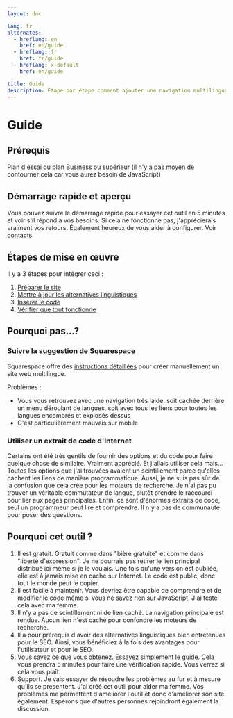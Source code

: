 ```yaml
---
layout: doc

lang: fr
alternates:
  - hreflang: en
    href: en/guide
  - hreflang: fr
    href: fr/guide
  - hreflang: x-default
    href: en/guide

title: Guide
description: Étape par étape comment ajouter une navigation multilingue à un site web Squarespace
---
```


# Guide

## Prérequis

Plan d'essai ou plan Business ou supérieur (il n'y a pas moyen de contourner cela car vous aurez besoin de JavaScript)


## Démarrage rapide et aperçu

Vous pouvez suivre le démarrage rapide pour essayer cet outil en 5 minutes et voir s'il répond à vos besoins.
Si cela ne fonctionne pas, j'apprécierais vraiment vos retours. Également heureux de vous aider à configurer. Voir [contacts](./contact).


## Étapes de mise en œuvre

Il y a 3 étapes pour intégrer ceci :
1. [Préparer le site](./prepareation)
2. [Mettre à jour les alternatives linguistiques](./hreflangs)
3. [Insérer le code](./injection)
3. [Vérifier que tout fonctionne](./checks)



## Pourquoi pas...?

### Suivre la suggestion de Squarespace

Squarespace offre des [instructions détaillées](https://support.squarespace.com/hc/fr/articles/16552875658765-Créer-manuellement-un-site-multilingue) pour créer manuellement un site web multilingue.

Problèmes :
- Vous vous retrouvez avec une navigation très laide, soit cachée derrière un menu déroulant de langues, soit avec tous les liens pour toutes les langues encombrés et explosés dessus
- C'est particulièrement mauvais sur mobile

### Utiliser un extrait de code d'Internet

Certains ont été très gentils de fournir des options et du code pour faire quelque chose de similaire.
Vraiment apprécié. Et j'allais utiliser cela mais...
Toutes les options que j'ai trouvées avaient un scintillement parce qu'elles cachent les liens de manière programmatique. Aussi, je ne suis pas sûr de la confusion que cela crée pour les moteurs de recherche.
Je n'ai pas pu trouver un véritable commutateur de langue, plutôt prendre le raccourci pour lier aux pages principales.
Enfin, ce sont d'énormes extraits de code, seul un programmeur peut lire et comprendre.
Il n'y a pas de communauté pour poser des questions.



## Pourquoi cet outil ?

1. Il est gratuit. Gratuit comme dans "bière gratuite" et comme dans "liberté d'expression". Je ne pourrais pas retirer le lien principal distribué ici même si je le voulais. Une fois qu'une version est publiée, elle est à jamais mise en cache sur Internet. Le code est public, donc tout le monde peut le copier.
2. Il est facile à maintenir. Vous devriez être capable de comprendre et de modifier le code même si vous ne savez rien sur JavaScript. J'ai testé cela avec ma femme.
3. Il n'y a pas de scintillement ni de lien caché. La navigation principale est rendue. Aucun lien n'est caché pour confondre les moteurs de recherche.
4. Il a pour prérequis d'avoir des alternatives linguistiques bien entretenues pour le SEO. Ainsi, vous bénéficiez à la fois des avantages pour l'utilisateur et pour le SEO.
6. Vous savez ce que vous obtenez. Essayez simplement le guide. Cela vous prendra 5 minutes pour faire une vérification rapide. Vous verrez si cela vous plaît.
7. Support. Je vais essayer de résoudre les problèmes au fur et à mesure qu'ils se présentent. J'ai créé cet outil pour aider ma femme. Vos problèmes me permettent d'améliorer l'outil et donc d'améliorer son site également. Espérons que d'autres personnes rejoindront également la discussion.


